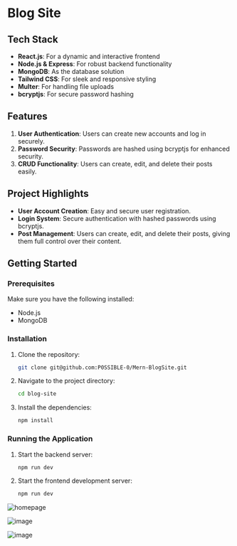 # Blog Site
## Tech Stack
- **React.js**: For a dynamic and interactive frontend
- **Node.js & Express**: For robust backend functionality
- **MongoDB**: As the database solution
- **Tailwind CSS**: For sleek and responsive styling
- **Multer**: For handling file uploads
- **bcryptjs**: For secure password hashing

## Features
1. **User Authentication**: Users can create new accounts and log in securely.
2. **Password Security**: Passwords are hashed using bcryptjs for enhanced security.
3. **CRUD Functionality**: Users can create, edit, and delete their posts easily.

## Project Highlights
- **User Account Creation**: Easy and secure user registration.
- **Login System**: Secure authentication with hashed passwords using bcryptjs.
- **Post Management**: Users can create, edit, and delete their posts, giving them full control over their content.

## Getting Started

### Prerequisites
Make sure you have the following installed:
- Node.js
- MongoDB
### Installation

1. Clone the repository:
    ```sh
    git clone git@github.com:P0SSIBLE-0/Mern-BlogSite.git
    ```
2. Navigate to the project directory:
    ```sh
    cd blog-site
    ```
3. Install the dependencies:
    ```sh
    npm install
    ```

### Running the Application
1. Start the backend server:
    ```sh
    npm run dev
    ```
2. Start the frontend development server:
    ```sh
    npm run dev
    ```
![homepage](https://github.com/user-attachments/assets/4df573a6-18da-4842-8642-e1d2bc3b6d76)

![image](https://github.com/user-attachments/assets/2cada6dd-1c74-4239-9c39-acf9f3374ac7)

![image](https://github.com/P0SSIBLE-0/Mern-BlogSite/assets/104670798/71485371-2f4c-4054-a286-ebf8cf978b72) 
